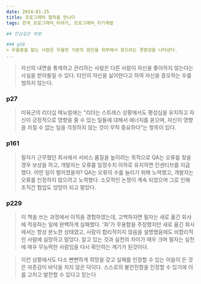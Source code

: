 ```yaml
---
date: 2014-01-25
title: 프로그래머 철학을 만나다
tags: 한국_프로그래머_이야기, 프로그래머_자기계발

## 인상깊은 부분

### p16
> 우울증을 앓는 사람은 우울한 기분의 원인을 외부에서 찾으려는 경향성을 나타낸다.
...
```

> 자신의 내면을 통제하고 관리하는 사람은 다른 사람이 자신을 좋아하지 않는다는 사실을 받아들일 수 있다. 타인이 자신을 싫어한다고 하여 자신을 증오하는 우를 범하지 않는다.

### p27
> 미육군의 리더십 메뉴얼에는 "리더는 스트레스 상황에서도 평성심을 유지하고 자신이 긍정적으로 영향을 줄 수 있는 일들에 대해서 에너지를 쏟으며, 자신이 영향을 끼칠 수 없는 일을 걱정하지 않는 것이 무척 중요하다"는 항목이 있다.

### p161
> 필자가 근무했던 회사에서 서비스 품질을 높이려는 목적으로 QA는 오류를 찾을 경우 보상을 하고, 개발자는 오류를 일정수치 이하로 유지하면 인센티브를 지급했다. 어떤 일이 벌어졌을까? QA는 오류의 수를 늘리기 위해 노력했고, 개발자는 오류를 인정하지 않으려고 노력했다. 소모적인 논쟁이 계속 되었으며 그로 인해 조직간 협업도 엉망이 되고 말았다.

### p229
> 이 책을 쓰는 과정에서 이직을 경험하였는데, 고백하자면 필자는 새로 옮긴 회사에 적응하는 일에 완벽하게 실패했다. '화'가 무용함을 주장했지만 새로 옮긴 회사에서는 항상 분노한 상태였고, 사람이 합리적이지 않음을 설명했음에도 비합리적인 사람에 실망하고 말았다. 알고 있는 것과 실천의 차이가 매우 크며 필자는 실천에 매우 무능력한 사람임을 다시 확인하는 계기가 된것이다.

> 이런 상황에서도 다소 뻔뻔하게 희망을 갖고 실패를 인정할 수 있는 마음이 든 것은 자존감이 바닥을 치지 않은 덕이다. 스스로의 불안전함을 인정할 수 있기에 이를 고치고 발전할 수 있다고 믿는다

